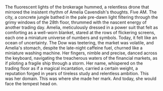 The fluorescent lights of the brokerage hummed, a relentless drone that mirrored the insistent rhythm of Amelia Cavendish's thoughts.  Five AM.  The city, a concrete jungle bathed in the pale pre-dawn light filtering through the grimy windows of the 28th floor, thrummed with the nascent energy of another trading day. Amelia, meticulously dressed in a power suit that felt as comforting as a well-worn blanket, stared at the rows of flickering screens, each one a miniature universe of numbers and symbols.  Today, it felt like an ocean of uncertainty. The Dow was teetering, the market was volatile, and Amelia's stomach, despite the late-night caffeine fuel, churned like a miniature washing machine.  Her fingers, nimble and precise, danced across the keyboard, navigating the treacherous waters of the financial markets, as if piloting a fragile ship through a storm.  Her name, whispered on the trading floor as if a magical incantation, carried a certain weight, a reputation forged in years of tireless study and relentless ambition.  This was her domain.  This was where she made her mark.  And today, she would face the tempest head on.
